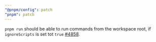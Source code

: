 ```yaml
---
"@pnpm/config": patch
"pnpm": patch
---
```


`pnpm run` should be able to run commands from the workspace root, if `ignoreScripts` is set tot `true` [#4858](https://github.com/pnpm/pnpm/issues/4858).

